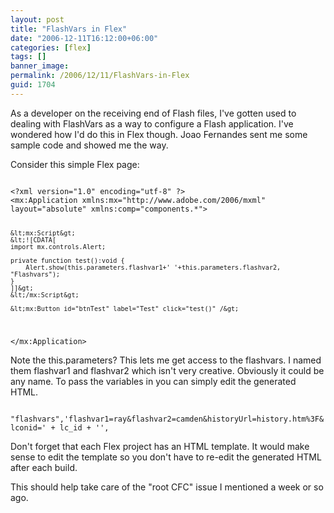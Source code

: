 ```yaml
---
layout: post
title: "FlashVars in Flex"
date: "2006-12-11T16:12:00+06:00"
categories: [flex]
tags: []
banner_image: 
permalink: /2006/12/11/FlashVars-in-Flex
guid: 1704
---
```


As a developer on the receiving end of Flash files, I've gotten used to dealing with FlashVars as a way to configure a Flash application. I've wondered how I'd do this in Flex though. Joao Fernandes sent me some sample code and showed me the way.

Consider this simple Flex page:

<code>
&lt;?xml version="1.0" encoding="utf-8" ?&gt;
&lt;mx:Application xmlns:mx="http://www.adobe.com/2006/mxml" layout="absolute" xmlns:comp="components.*"&gt;
	
	&lt;mx:Script&gt;
	&lt;![CDATA[
	import mx.controls.Alert;
	
	private function test():void {
		Alert.show(this.parameters.flashvar1+' '+this.parameters.flashvar2, "Flashvars");	
	}
	]]&gt;
	&lt;/mx:Script&gt;
	
	&lt;mx:Button id="btnTest" label="Test" click="test()" /&gt;
	
&lt;/mx:Application&gt;
</code>

Note the this.parameters? This lets me get access to the flashvars. I named them flashvar1 and flashvar2 which isn't very creative. Obviously it could be any name. To pass the variables in you can simply edit the generated HTML.

<code>
"flashvars",'flashvar1=ray&flashvar2=camden&historyUrl=history.htm%3F&lconid=' + lc_id + '',
</code>

Don't forget that each Flex project has an HTML template. It would make sense to edit the template so you don't have to re-edit the generated HTML after each build. 

This should help take care of the "root CFC" issue I mentioned a week or so ago.